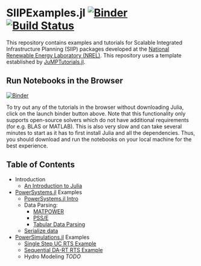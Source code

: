 # SIIPExamples.jl [![Binder](https://mybinder.org/badge_logo.svg)](https://mybinder.org/v2/gh/NREL-SIIP/Examples/master) [![Build Status](https://travis-ci.org/NREL-SIIP/Examples.svg?branch=master)](https://travis-ci.org/NREL-SIIP/Examples)


This repository contains examples and tutorials for Scalable Integrated Infrastructure Planning (SIIP) packages developed at the [National Renewable Energy Laboratory (NREL)](nrel.gov). This repository uses a template established by [JuMPTutorials.jl](https://github.com/JuliaOpt/JuMPTutorials.jl).

## Run Notebooks in the Browser
[![Binder](https://mybinder.org/badge_logo.svg)](https://mybinder.org/v2/gh/NREL-SIIP/Examples/master)

To try out any of the tutorials in the browser without downloading Julia, click on the launch binder button above. Note that this functionality only supports open-source solvers which do not have additional requirements (for e.g. BLAS or MATLAB). This is also very slow and can take several minutes to start as it has to first install Julia and all the dependencies. Thus, you should download and run the notebooks on your local machine for the best experience.

## Table of Contents

- Introduction
  - [An Introduction to Julia](https://nbviewer.jupyter.org/github/nrel-siip/examples/blob/master/notebook/introduction/an_introduction_to_julia.ipynb)
- [PowerSystems.jl](gihtub.com/NREL/PowerSystems.jl) Examples
  - [PowerSystems.jl Intro](https://nbviewer.jupyter.org/github/nrel-siip/examples/blob/master/notebook/PowerSystems_examples/PowerSystems_intro.ipynb)
  - Data Parsing:
    - [MATPOWER](https://nbviewer.jupyter.org/github/nrel-siip/examples/blob/master/notebook/PowerSystems_examples/parse_matpower.ipynb)
    - [PSS/E](https://nbviewer.jupyter.org/github/nrel-siip/examples/blob/master/notebook/PowerSystems_examples/parse_psse.ipynb)
    - [Tabular Data Parsing](https://nbviewer.jupyter.org/github/nrel-siip/examples/blob/master/notebook/PowerSystems_examples/parse_tabulardata.ipynb)
  - [Serialize data](https://nbviewer.jupyter.org/github/nrel-siip/examples/blob/master/notebook/PowerSystems_examples/serialize_data.ipynb)
- [PowerSimulations.jl](github.com/NREL/PowerSimulations.jl) Examples
  - [Single Step UC RTS Example](https://nbviewer.jupyter.org/github/nrel-siip/examples/blob/master/notebook/PowerSimulationss_examples/operations_problems.ipynb)
  - [Sequential DA-RT RTS Example](https://nbviewer.jupyter.org/github/nrel-siip/examples/blob/master/notebook/PowerSimulationss_examples/sequential_simulations.ipynb)
  - Hydro Modeling *TODO*
